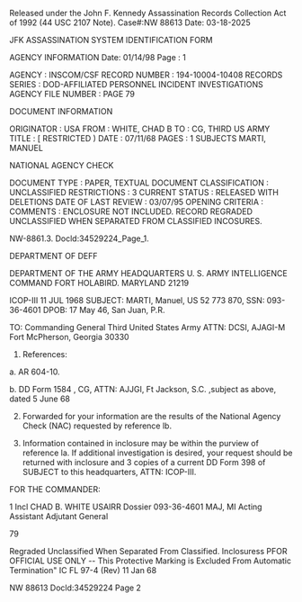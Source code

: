 Released under the John F. Kennedy
Assassination Records Collection Act of
1992 (44 USC 2107 Note). Case#:NW
88613 Date: 03-18-2025

JFK ASSASSINATION SYSTEM
IDENTIFICATION FORM

AGENCY INFORMATION
Date: 01/14/98
Page : 1

AGENCY : INSCOM/CSF
RECORD NUMBER : 194-10004-10408
RECORDS SERIES : DOD-AFFILIATED PERSONNEL INCIDENT INVESTIGATIONS
AGENCY FILE NUMBER : PAGE 79

DOCUMENT INFORMATION

ORIGINATOR : USA
FROM : WHITE, CHAD B
TO : CG, THIRD US ARMY
TITLE : [ RESTRICTED )
DATE : 07/11/68
PAGES : 1
SUBJECTS MARTI, MANUEL

NATIONAL AGENCY CHECK

DOCUMENT TYPE : PAPER, TEXTUAL DOCUMENT
CLASSIFICATION : UNCLASSIFIED
RESTRICTIONS : 3
CURRENT STATUS : RELEASED WITH DELETIONS
DATE OF LAST REVIEW : 03/07/95
OPENING CRITERIA :
COMMENTS : ENCLOSURE NOT INCLUDED. RECORD REGRADED UNCLASSIFIED
WHEN SEPARATED FROM CLASSIFIED INCOSURES.

NW-8861.3. Docld:34529224_Page_1.

DEPARTMENT OF DEFF

DEPARTMENT OF THE ARMY
HEADQUARTERS
U. S. ARMY INTELLIGENCE COMMAND
FORT HOLABIRD. MARYLAND 21219

ICOP-III 11 JUL 1968
SUBJECT: MARTI, Manuel, US 52 773 870, SSN: 093-36-4601
DPOB: 17 May 46, San Juan, P.R.

TO: Commanding General
Third United States Army
ATTN: DCSI, AJAGI-M
Fort McPherson, Georgia 30330

1. References:

 a. AR 604-10.

 b. DD Form 1584 , CG, ATTN: AJJGI, Ft Jackson, S.C.
 ,subject as above, dated 5 June 68

2. Forwarded for your information are the results of the National Agency
Check (NAC) requested by reference lb.

3. Information contained in inclosure may be within the purview of
reference la. If additional investigation is desired, your request should be
returned with inclosure and 3 copies of a current DD Form 398 of SUBJECT to
this headquarters, ATTN: ICOP-III.

FOR THE COMMANDER:

1 Incl CHAD B. WHITE
USAIRR Dossier 093-36-4601 MAJ, MI
Acting Assistant Adjutant General

79

Regraded Unclassified When Separated
From Classified. Inclosuress
PFOR OFFICIAL USE ONLY -- This Protective
Marking is Excluded From Automatic
Termination"
IC FL 97-4 (Rev)
11 Jan 68

NW 88613 Docld:34529224 Page 2
